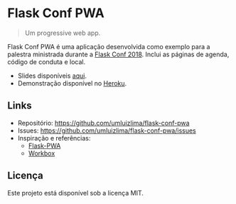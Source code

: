 # Flask Conf PWA
> Um progressive web app.

Flask Conf PWA é uma aplicação desenvolvida como exemplo para a palestra ministrada durante a [Flask Conf 2018](https://2018.flask.python.org.br/). Inclui as páginas de agenda, código de conduta e local.

- Slides disponíveis [aqui](http://bit.ly/flaskconfpwa_pdf).
- Demonstração disponível no [Heroku](http://bit.ly/flaskconfpwa).

## Links

- Repositório: https://github.com/umluizlima/flask-conf-pwa
- Issues: https://github.com/umluizlima/flask-conf-pwa/issues
- Inspiração e referências:
  - [Flask-PWA](https://github.com/umluizlima/flask-pwa)
  - [Workbox](https://developers.google.com/web/tools/workbox/)

## Licença

Este projeto está disponível sob a licença MIT.
